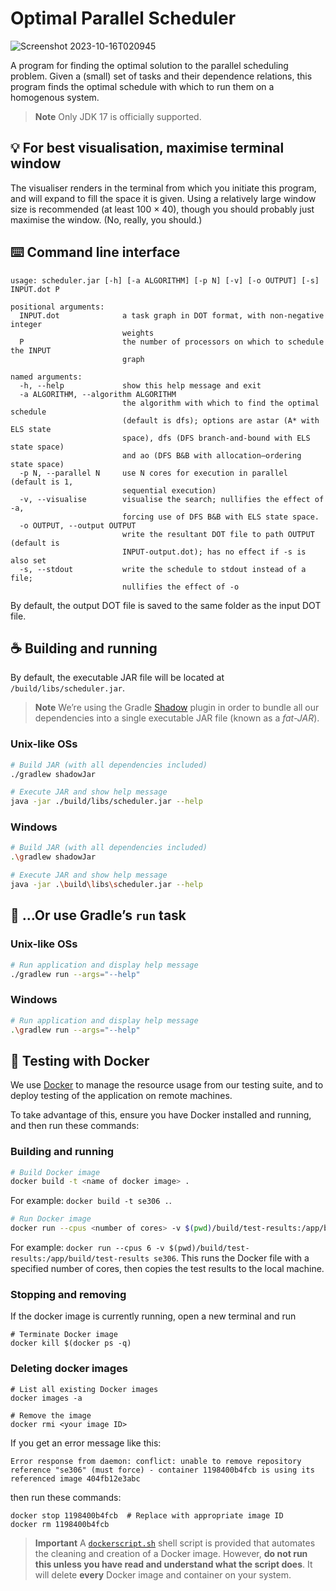 # Optimal Parallel Scheduler

![Screenshot 2023-10-16T020945](https://github.com/UOASOFTENG306/project-2-project-2-team-12/assets/33956381/e7025ec9-1443-4263-9acf-d13ad2848bdf)

A program for finding the optimal solution to the parallel scheduling problem. Given a (small) set of tasks and their dependence relations, this program finds the optimal schedule with which to run them on a homogenous system.

> **Note**
> Only JDK 17 is officially supported.

## 💡 For best visualisation, maximise terminal window

The visualiser renders in the terminal from which you initiate this program, and will expand to fill the space it is given. Using a relatively large window size is recommended (at least 100&nbsp;×&nbsp;40), though you should probably just maximise the window. (No, really, you should.)

## ⌨️ Command line interface

```
usage: scheduler.jar [-h] [-a ALGORITHM] [-p N] [-v] [-o OUTPUT] [-s] INPUT.dot P
```

```
positional arguments:
  INPUT.dot              a task graph in DOT format, with non-negative integer
                         weights
  P                      the number of processors on which to schedule the INPUT
                         graph

named arguments:
  -h, --help             show this help message and exit
  -a ALGORITHM, --algorithm ALGORITHM
                         the algorithm with which to find the optimal schedule
                         (default is dfs); options are astar (A* with ELS state
                         space), dfs (DFS branch-and-bound with ELS state space)
                         and ao (DFS B&B with allocation–ordering state space)
  -p N, --parallel N     use N cores for execution in parallel (default is 1,
                         sequential execution)
  -v, --visualise        visualise the search; nullifies the effect of -a,
                         forcing use of DFS B&B with ELS state space.
  -o OUTPUT, --output OUTPUT
                         write the resultant DOT file to path OUTPUT (default is
                         INPUT-output.dot); has no effect if -s is also set
  -s, --stdout           write the schedule to stdout instead of a file;
                         nullifies the effect of -o
```

By default, the output DOT file is saved to the same folder as the input DOT file.

## ☕ Building and running

By default, the executable JAR file will be located at `/build/libs/scheduler.jar`.

> **Note**
> We’re using the Gradle [Shadow](https://imperceptiblethoughts.com/shadow) plugin in order to bundle all our dependencies into a single executable JAR file (known as a *fat-JAR*).

### Unix-like OSs

```sh
# Build JAR (with all dependencies included)
./gradlew shadowJar

# Execute JAR and show help message
java -jar ./build/libs/scheduler.jar --help
```

### Windows

```sh
# Build JAR (with all dependencies included)
.\gradlew shadowJar

# Execute JAR and show help message
java -jar .\build\libs\scheduler.jar --help
```

## 🐘 …Or use Gradle’s `run` task

### Unix-like OSs

```sh
# Run application and display help message
./gradlew run --args="--help"
```

### Windows

```sh
# Run application and display help message
.\gradlew run --args="--help"
```

## 🐳 Testing with Docker

We use [Docker](https://www.docker.com) to manage the resource usage from our testing suite, and to deploy testing of the application on remote machines.

To take advantage of this, ensure you have Docker installed and running, and then run these commands:

### Building and running

```sh
# Build Docker image
docker build -t <name of docker image> .
```

For example: `docker build -t se306 .`.

```sh
# Run Docker image
docker run --cpus <number of cores> -v $(pwd)/build/test-results:/app/build/test-results <name of Docker image>
```

For example: `docker run --cpus 6 -v $(pwd)/build/test-results:/app/build/test-results se306`. This runs the Docker file with a specified number of cores, then copies the test results to the local machine.

### Stopping and removing

If the docker image is currently running, open a new terminal and run

```
# Terminate Docker image
docker kill $(docker ps -q)
```

### Deleting docker images

```
# List all existing Docker images
docker images -a

# Remove the image
docker rmi <your image ID>
```

If you get an error message like this:

```
Error response from daemon: conflict: unable to remove repository reference "se306" (must force) - container 1198400b4fcb is using its referenced image 404fb12e3abc
```

then run these commands:

```
docker stop 1198400b4fcb  # Replace with appropriate image ID
docker rm 1198400b4fcb
```


> **Important**
> A [`dockerscript.sh`](/dockerscript.sh) shell script is provided that automates the cleaning and creation of a Docker image. However, **do not run this unless you have read and understand what the script does**. It will delete **every** Docker image and container on your system.

